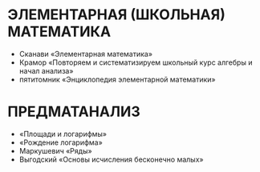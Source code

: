 








# ЭЛЕМЕНТАРНАЯ (ШКОЛЬНАЯ) МАТЕМАТИКА
- Сканави «Элементарная математика»
- Крамор «Повторяем и систематизируем школьный курс алгебры и начал анализа»
- пятитомник «Энциклопедия элементарной математики»

# ПРЕДМАТАНАЛИЗ
- «Площади и логарифмы»
- «Рождение логарифма»
- Маркушевич «Ряды» 
- Выгодский «Основы исчисления бесконечно малых»
